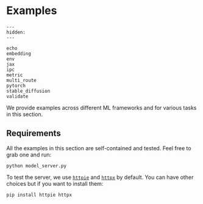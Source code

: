 # Examples

```{toctree}
---
hidden:
---

echo
embedding
env
jax
ipc
metric
multi_route
pytorch
stable_diffusion
validate
```

We provide examples across different ML frameworks and for various tasks in this section.

## Requirements

All the examples in this section are self-contained and tested. Feel free to grab one and run:

```shell
python model_server.py
```

To test the server, we use [`httpie`](https://github.com/httpie/httpie) and [`httpx`](https://github.com/encode/httpx) by default. You can have other choices but if you want to install them:

```shell
pip install httpie httpx
```
